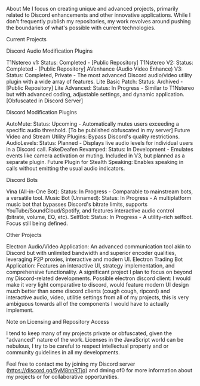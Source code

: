 About Me
I focus on creating unique and advanced projects, primarily related to Discord enhancements and other innovative applications. While I don't frequently publish my repositories, my work revolves around pushing the boundaries of what's possible with current technologies.

Current Projects

Discord Audio Modification Plugins

T1Nstereo v1: Status: Completed - [Public Repository]
T1Nstereo V2: Status: Completed - [Public Repository]
AVenhance (Audio Video Enhance) V3: Status: Completed, Private - The most advanced Discord audio/video utility plugin with a wide array of features.
Lite Basic Patch: Status: Archived - [Public Repository]
Lite Advanced: Status: In Progress - Similar to T1Nstereo but with advanced coding, adjustable settings, and dynamic application. [Obfuscated in Discord Server]

Discord Modification Plugins

AutoMute: Status: Upcoming - Automatically mutes users exceeding a specific audio threshold. [To be published obfuscated in my server]
Future Video and Stream Utility Plugins: Bypass Discord's quality restrictions.
AudioLevels: Status: Planned - Displays live audio levels for individual users in a Discord call.
FakeDeafen Revamped: Status: In Development - Emulates events like camera activation or muting. Included in V3, but planned as a separate plugin.
Future Plugin for Stealth Speaking: Enables speaking in calls without emitting the usual audio indicators.

Discord Bots

Vina (All-in-One Bot): Status: In Progress - Comparable to mainstream bots, a versatile tool.
Music Bot (Unnamed): Status: In Progress - A multiplatform music bot that bypasses Discord's bitrate limits, supports YouTube/SoundCloud/Spotify, and features interactive audio control (bitrate, volume, EQ, etc).
SelfBot: Status: In Progress - A utility-rich selfbot. Focus still being defined.

Other Projects

Electron Audio/Video Application: An advanced communication tool akin to Discord but with unlimited bandwidth and superior encoder qualities, leveraging P2P proxies, interactive and modern UI.
Electron Trading Bot Application: Features an interactive UI, strategy implementation, and comprehensive functionality. A significant project I plan to focus on beyond my Discord-related developments.
Possible electron discord client: I would make it very light comparative to discord, would feature modern UI design much better than some discord clients (cough cough, ripcord) and interactive audio, video, utilitie settings from all of my projects, this is very ambiguous towards all of the components I would have to actually implement.

Note on Licensing and Repository Access

I tend to keep many of my projects private or obfuscated, given the "advanced" nature of the work. Licenses in the JavaScript world can be nebulous, I try to be careful to respect intellectual property and or community guidelines in all my developments.

Feel free to contact me by joining my Discord server (https://discord.gg/5yM8nnRTjq) and dming of0 for more information about my projects or for collaborative opportunities.

